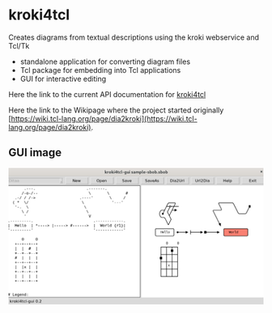 # kroki4tcl

Creates diagrams from textual descriptions using the kroki webservice and Tcl/Tk

- standalone application for converting diagram files
- Tcl package for embedding into Tcl applications
- GUI for interactive editing

Here the link to the current API documentation for [kroki4tcl](https://htmlpreview.github.io/?https://github.com/mittelmark/kroki4tcl/blob/master/kroki4tcl/kroki4tcl.html)

Here the link to the Wikipage where the project started originally
[https://wiki.tcl-lang.org/page/dia2kroki](https://wiki.tcl-lang.org/page/dia2kroki).

## GUI image

![](https://raw.githubusercontent.com/mittelmark/DGTcl/master/lib/kroki4tcl/examples/sample-sbob-gui.png)
